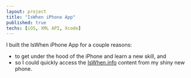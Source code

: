 ```yaml
---
layout: project
title: "IsWhen iPhone App"
published: true
techs: [iOS, XML API, Xcode]
---
```


I built the IsWhen iPhone App for a couple reasons:

* to get under the hood of the iPhone and learn a new skill, and
* so I could quickly access the [IsWhen.info](http://iswhen.info/) content from
  my shiny new phone.


